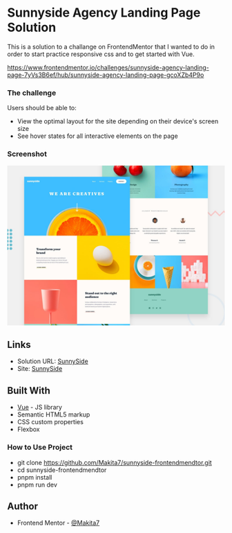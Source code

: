 # Sunnyside Agency Landing Page Solution

This is a solution to a challange on FrontendMentor that I wanted to do in order to start practice responsive css and to get started with Vue.

https://www.frontendmentor.io/challenges/sunnyside-agency-landing-page-7yVs3B6ef/hub/sunnyside-agency-landing-page-gcoXZb4P9o

### The challenge

Users should be able to:

- View the optimal layout for the site depending on their device's screen size
- See hover states for all interactive elements on the page
### Screenshot

![](./src//assets//desktop-preview.jpg)

## Links
- Solution URL: [SunnySide](https://your-solution-url.com)
- Site: [SunnySide](https://your-live-site-url.com)

## Built With
- [Vue](https://vuejs.org/) - JS library
- Semantic HTML5 markup
- CSS custom properties
- Flexbox

### How to Use Project
- git clone https://github.com/Makita7/sunnyside-frontendmendtor.git
- cd sunnyside-frontendmendtor
- pnpm install
- pnpm run dev
## Author
<!-- - Website - [Add your name here](https://www.your-site.com) -->
- Frontend Mentor - [@Makita7](https://www.frontendmentor.io/profile/Makita7)